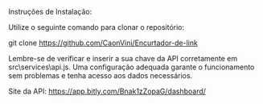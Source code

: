 Instruções de Instalação:

Utilize o seguinte comando para clonar o repositório:

git clone https://github.com/CaonVini/Encurtador-de-link

Lembre-se de verificar e inserir a sua chave da API corretamente em src\services\api.js. Uma configuração adequada garante o funcionamento sem problemas e tenha acesso aos dados necessários. 

Site da API: https://app.bitly.com/Bnak1zZopaG/dashboard/





